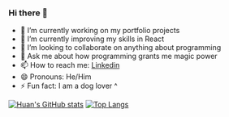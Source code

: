 ### Hi there 👋


- 🔭 I’m currently working on my portfolio projects
- 🌱 I’m currently improving my skills in React
- 👯 I’m looking to collaborate on anything about programming
- 💬 Ask me about how programming grants me magic power
- 📫 How to reach me: [Linkedin](https://www.linkedin.com/in/huan-ai/)
- 😄 Pronouns: He/Him
- ⚡ Fun fact: I am a dog lover ^

[![Huan's GitHub stats](https://github-readme-stats.vercel.app/api?username=Huan4Ai&count_private=true&show_icons=true&hide_border=true)](https://github.com/Huan4Ai/github-readme-stats)
[![Top Langs](https://github-readme-stats.vercel.app/api/top-langs/?username=Huan4Ai)](https://github.com/Huan4Ai/github-readme-stats)
